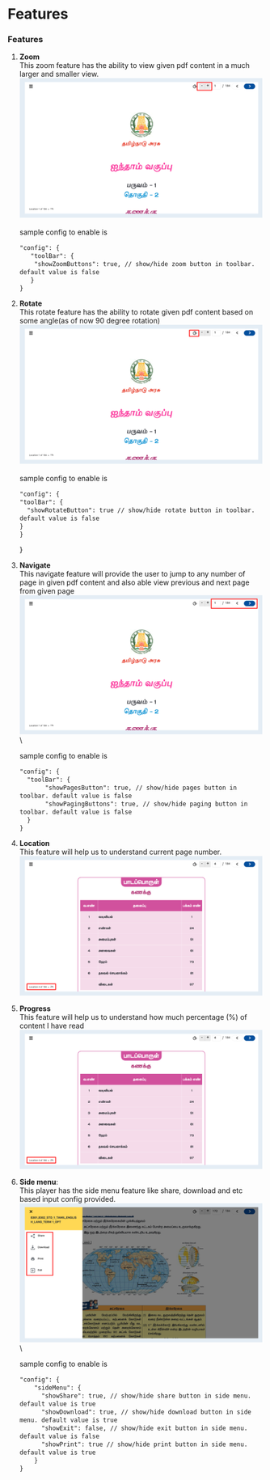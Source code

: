 # Features

###

### Features

1.  **Zoom**\
    This zoom feature has the ability to view given pdf content in a much larger and smaller view.![](../../../../../.gitbook/assets/psdPlayerV2zoom.png)\
    \
    sample config to enable is

    ```
    "config": {
       "toolBar": { 
        "showZoomButtons": true, // show/hide zoom button in toolbar. default value is false 
       }
    }
    ```
2.  **Rotate**\
    This rotate feature has the ability to rotate given pdf content based on some angle(as of now 90 degree rotation)\
    ![](../../../../../.gitbook/assets/pdfPlayerV2Rotate1.png)\
    \
    sample config to enable is

    ```
    "config": {  
    "toolBar": { 
      "showRotateButton": true // show/hide rotate button in toolbar. default value is false
    }
    }
    ```

    }
3.  **Navigate**\
    This navigate feature will provide the user to jump to any number of page in given pdf content and also able view previous and next page from given page\
    ![](<../../../../../.gitbook/assets/pdfPlayerV2Navigate1 (1).png>)\\

    sample config to enable is

    ```
    "config": {  
      "toolBar": { 
           "showPagesButton": true, // show/hide pages button in toolbar. default value is false
           "showPagingButtons": true, // show/hide paging button in toolbar. default value is false
      }
    }
    ```
4. **Location**\
   This feature will help us to understand current page number.![](../../../../../.gitbook/assets/pdfPlayerv2Location.png)
5. **Progress**\
   This feature will help us to understand how much percentage (%) of content I have read![](<../../../../../.gitbook/assets/pdfPlayerv2Location (1).png>)
6.  **Side menu**:\
    This player has the side menu feature like share, download and etc based input config provided.\
    ![](../../../../../.gitbook/assets/pdfPlayerV2Sidemenu.png)\\

    sample config to enable is

    ```
    "config": {  
        "sideMenu": { 
          "showShare": true, // show/hide share button in side menu. default value is true
          "showDownload": true, // show/hide download button in side menu. default value is true
          "showExit": false, // show/hide exit button in side menu. default value is false
          "showPrint": true // show/hide print button in side menu. default value is true
        }
    }
    ```
